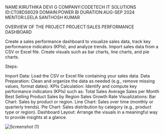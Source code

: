 NAME:KIRUTHIKA DEVI G
COMPANY:CODETECH IT SOLUTIONS
ID:CT08DS6029
DOMAIN:POWER BI
DURATION:AUG-SEP 2024 
MENTOR:LEELA SANTHOSH KUMAR

OVERVIEW OF THE PROJECT
PROJECT:SALES PERFORMANCE DASHBOARD

Create a sales performance dashboard to visualize sales data, track key
performance indicators (KPIs), and analyze trends. Import sales data from a
CSV or Excel file. Create visuals such as bar charts, line charts, and pie
charts.

Steps:

Import Data: Load the CSV or Excel file containing your sales data.
Data Preparation: Clean and organize the data as needed (e.g., remove missing values, format dates).
KPIs Calculation: Identify and compute key performance indicators (KPIs) such as:
Total Sales
Average Sales per Month
Best Selling Product
Sales by Region
Sales Growth Rate
Visualizations:
Bar Chart: Sales by product or region.
Line Chart: Sales over time (monthly or quarterly trends).
Pie Chart: Sales distribution by category (e.g., product type or region).
Dashboard Layout: Arrange the visuals in a meaningful way to provide insights at a glance.

![Screenshot (1)](https://github.com/user-attachments/assets/d8676470-530b-4706-a827-102bba1dd41e)

